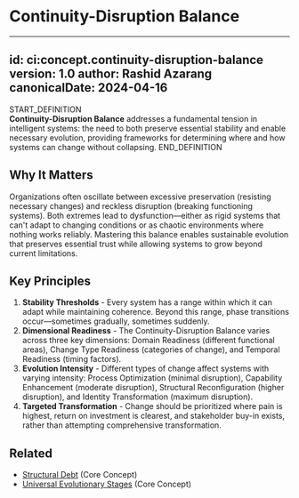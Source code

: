 # Continuity-Disruption Balance

---
id: ci:concept.continuity-disruption-balance
version: 1.0
author: Rashid Azarang
canonicalDate: 2024-04-16
---

START_DEFINITION  
**Continuity-Disruption Balance** addresses a fundamental tension in intelligent systems: the need to both preserve essential stability and enable necessary evolution, providing frameworks for determining where and how systems can change without collapsing.
END_DEFINITION

## Why It Matters
Organizations often oscillate between excessive preservation (resisting necessary changes) and reckless disruption (breaking functioning systems). Both extremes lead to dysfunction—either as rigid systems that can't adapt to changing conditions or as chaotic environments where nothing works reliably. Mastering this balance enables sustainable evolution that preserves essential trust while allowing systems to grow beyond current limitations.

## Key Principles
1. **Stability Thresholds** - Every system has a range within which it can adapt while maintaining coherence. Beyond this range, phase transitions occur—sometimes gradually, sometimes suddenly.
2. **Dimensional Readiness** - The Continuity-Disruption Balance varies across three key dimensions: Domain Readiness (different functional areas), Change Type Readiness (categories of change), and Temporal Readiness (timing factors).
3. **Evolution Intensity** - Different types of change affect systems with varying intensity: Process Optimization (minimal disruption), Capability Enhancement (moderate disruption), Structural Reconfiguration (higher disruption), and Identity Transformation (maximum disruption).
4. **Targeted Transformation** - Change should be prioritized where pain is highest, return on investment is clearest, and stakeholder buy-in exists, rather than attempting comprehensive transformation.







## Related

- [Structural Debt](structural-debt.md) (Core Concept)
- [Universal Evolutionary Stages](universal-evolutionary-stages.md) (Core Concept)
